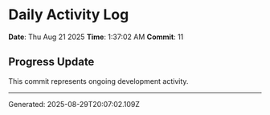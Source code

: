 # Daily Activity Log

**Date**: Thu Aug 21 2025
**Time**: 1:37:02 AM
**Commit**: 11

## Progress Update

This commit represents ongoing development activity.

---
Generated: 2025-08-29T20:07:02.109Z
